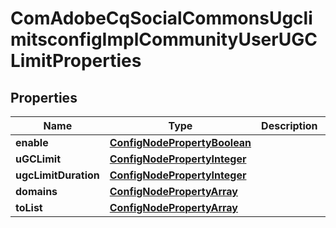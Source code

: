 
# ComAdobeCqSocialCommonsUgclimitsconfigImplCommunityUserUGCLimitProperties

## Properties
Name | Type | Description | Notes
------------ | ------------- | ------------- | -------------
**enable** | [**ConfigNodePropertyBoolean**](ConfigNodePropertyBoolean.md) |  |  [optional]
**uGCLimit** | [**ConfigNodePropertyInteger**](ConfigNodePropertyInteger.md) |  |  [optional]
**ugcLimitDuration** | [**ConfigNodePropertyInteger**](ConfigNodePropertyInteger.md) |  |  [optional]
**domains** | [**ConfigNodePropertyArray**](ConfigNodePropertyArray.md) |  |  [optional]
**toList** | [**ConfigNodePropertyArray**](ConfigNodePropertyArray.md) |  |  [optional]



